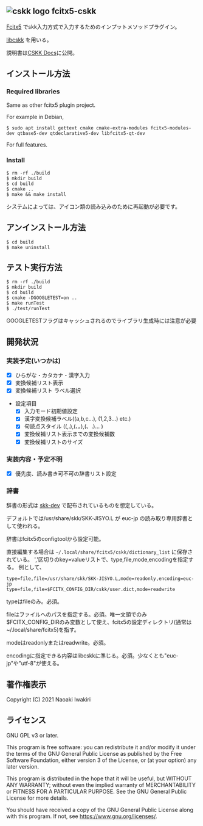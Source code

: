## ![cskk logo](https://raw.githubusercontent.com/naokiri/fcitx5-cskk/master/data/icon/48x48/apps/cskk.png) fcitx5-cskk 
[Fcitx5](https://github.com/fcitx/fcitx5) でskk入力方式で入力するためのインプットメソッドプラグイン。

[libcskk](https://github.com/naokiri/cskk) を用いる。

説明書は[CSKK Docs](https://naokiri.github.io/cskk-docs/)に公開。

## インストール方法

### Required libraries

Same as other fcitx5 plugin project.

For example in Debian,

    $ sudo apt install gettext cmake cmake-extra-modules fcitx5-modules-dev qtbase5-dev qtdeclarative5-dev libfcitx5-qt-dev

For full features.

### Install

    $ rm -rf ./build
    $ mkdir build
    $ cd build  
    $ cmake ..
    $ make && make install

システムによっては、アイコン類の読み込みのために再起動が必要です。

## アンインストール方法

    $ cd build
    $ make uninstall

## テスト実行方法

    $ rm -rf ./build 
    $ mkdir build
    $ cd build
    $ cmake -DGOOGLETEST=on ..
    $ make runTest 
    $ ./test/runTest

GOOGLETESTフラグはキャッシュされるのでライブラリ生成時には注意が必要

## 開発状況
### 実装予定(いつかは)
- [x] ひらがな・カタカナ・漢字入力
- [x] 変換候補リスト表示
- [x] 変換候補リスト ラベル選択
  
- 設定項目
    - [x] 入力モード初期値設定
    - [x] 漢字変換候補ラベル((a,b,c...), (1,2,3...) etc.)
    - [x] 句読点スタイル ((,.),(、。),(、.)... )
    - [x] 変換候補リスト表示までの変換候補数 
    - [x] 変換候補リストのサイズ
     
### 実装内容・予定不明
- [x] 優先度、読み書き可不可の辞書リスト設定


### 辞書
辞書の形式は [skk-dev](https://skk-dev.github.io/dict/) で配布されているものを想定している。

デフォルトでは/usr/share/skk/SKK-JISYO.L が euc-jp の読み取り専用辞書として使われる。

辞書はfcitx5のconfigtoolから設定可能。


直接編集する場合は `~/.local/share/fcitx5/cskk/dictionary_list` に保存されている。
','区切りのkey=valueリストで、type,file,mode,encodingを指定する。
例として、

    type=file,file=/usr/share/skk/SKK-JISYO.L,mode=readonly,encoding=euc-jp
    type=file,file=$FCITX_CONFIG_DIR/cskk/user.dict,mode=readwrite

typeはfileのみ。必須。

fileはファイルへのパスを指定する。必須。唯一文頭でのみ$FCITX_CONFIG_DIRのみ変数として使え、fcitx5の設定ディレクトリ(通常は~/.local/share/fcitx5)を指す。

modeはreadonlyまたはreadwrite。必須。

encodingに指定できる内容はlibcskkに準じる。必須。少なくとも"euc-jp"や"utf-8"が使える。



## 著作権表示

Copyright (C) 2021 Naoaki Iwakiri

## ライセンス
GNU GPL v3 or later.

This program is free software: you can redistribute it and/or modify it under the terms of the GNU General Public
License as published by the Free Software Foundation, either version 3 of the License, or
(at your option) any later version.

This program is distributed in the hope that it will be useful, but WITHOUT ANY WARRANTY; without even the implied
warranty of MERCHANTABILITY or FITNESS FOR A PARTICULAR PURPOSE. See the GNU General Public License for more details.

You should have received a copy of the GNU General Public License along with this program. If not,
see <https://www.gnu.org/licenses/>.

